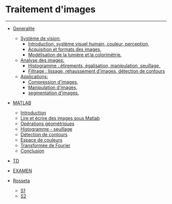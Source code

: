 # Traitement d'images
------------------------

- [Generalite](./)
    - [Système de vision:]()
        - [Introduction, système visuel humain, couleur, perception,]()
        - [Acquisition et formats des images,]()
        - [Modélisation de la lumière et la colorimétrie.]()
    - [Analyse des images:]()
        - [Histogramme : étirements, égalisation, manipulation, seuillage,]()
        - [Filtrage : lissage, rehaussement d'images, détection de contours]()
    - [Applications:]()
        - [Compression d'images,]()
        - [Manipulation d'images,]()
        - [segmentation d'images.]()

- [MATLAB](./)
    - [Introduction](./)
    - [Lire et écrire des images sous Matlab](./)
    - [Opérations géométriques](./)
    - [Histogramme - seuillage](./)
    - [Détection de contours](./)
    - [Espace de couleurs](./)
    - [Transformée de Fourier](./)
    - [Conclusion](./)
- [TD](./)
- [EXAMEN](./)
- [Rosseta](./)
    - [S1](./)
    - [S2](./)
